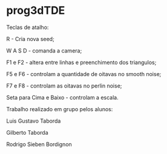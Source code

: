 # prog3dTDE

Teclas de atalho:

  R - Cria nova seed;
  
  W A S D - comanda a camera;
  
  F1 e F2 - altera entre linhas e preenchimento dos triangulos;
  
  F5 e F6 - controlam a quantidade de oitavas no smooth noise;
  
  F7 e F8 - controlam as oitavas no perlin noise;
  
  Seta para Cima e Baixo - controlam a escala.




Trabalho realizado em grupo pelos alunos:

  Luis Gustavo Taborda
  
  Gilberto Taborda
  
  Rodrigo Sieben Bordignon
